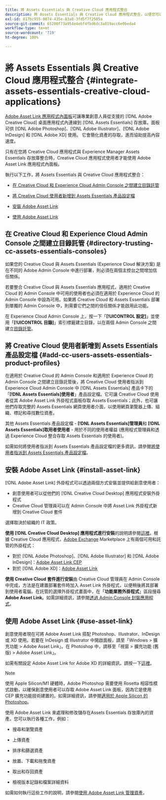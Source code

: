```yaml
---
title: 將 Assets Essentials 與 Creative Cloud 應用程式整合
description: 將 Assets Essentials 與 Creative Cloud 應用程式整合，以便您可以使用 Adobe Asset Link 應用程式內面板，從受支援的  [!DNL Adobe Creative Cloud]  桌面應用程式中連接到  [!DNL Assets Essentials]  存放庫。
exl-id: 817bc955-0074-435e-83a8-3fd5f7f2505a
source-git-commit: 65200f73a954e4ebf4fbd6dc3a819acc6e0beda4
workflow-type: tm+mt
source-wordcount: '719'
ht-degree: 100%

---
```


# 將 Assets Essentials 與 Creative Cloud 應用程式整合 {#integrate-assets-essentials-creative-cloud-applications}

[Adobe Asset Link 應用程式內面板](https://www.adobe.com/tw/creativecloud/business/enterprise/adobe-asset-link.html)可讓專業創意人員從支援的 [!DNL Adobe Creative Cloud] 桌面應用程式內連線到 [!DNL Assets Essentials] 存放庫。面板可供 [!DNL Adobe Photoshop]、[!DNL Adobe Illustrator]、[!DNL Adobe InDesign] 和 [!DNL Adobe XD] 使用。 它會簡化資產的存取，進而協助提高內容速度。

只有在您將 Creative Cloud 應用程式與 Experience Manager Assets Essentials 存放庫整合時，Creative Cloud 應用程式使用者才能使用 Adobe Asset Link 應用程式內面板。

執行以下工作，將 Assets Essentials 與 Creative Cloud 應用程式整合：

* [在 Creative Cloud 和 Experience Cloud Admin Console 之間建立目錄託管](#directory-trusting-cc-assets-essentials-consoles)

* [將 Creative Cloud 使用者新增到 Assets Essentials 產品設定檔](#add-cc-users-assets-essentials-product-profiles)

* [安裝 Adobe Asset Link](#install-asset-link)

* [使用 Adobe Asset Link](#use-asset-link)

## 在 Creative Cloud 和 Experience Cloud Admin Console 之間建立目錄託管 {#directory-trusting-cc-assets-essentials-consoles}

如果您的 Creative Cloud 與 Assets Essentials (Experience Cloud 解決方案) 是在不同的 Adobe Admin Console 中進行部署，則必須在兩個主控台之間增加信任關係。

若要整合 Creative Cloud 與 Assets Essentials 應用程式，適用於 Creative Cloud 的 Admin Console 中可用的使用者也必須在適用於 Experience Cloud 的 Admin Console 中設為可用。如果將 Creative Cloud 和 Assets Essentials 部署到單獨的 Admin Console 中，則需要它們之間的信任關係才能啟用此功能。

在 Experience Cloud Admin Console 上，按一下「**[!UICONTROL 設定]**」並使用「**[!UICONTROL 目錄]**」索引標籤建立目錄，以在兩個 Admin Console 之間建立[目錄託管](https://helpx.adobe.com/tw/enterprise/using/set-up-identity.html#directory-trusting)。

## 將 Creative Cloud 使用者新增到 Assets Essentials 產品設定檔 {#add-cc-users-assets-essentials-product-profiles}

在適用於 Creative Cloud 的 Admin Console 和適用於 Experience Cloud 的 Admin Console 之間建立目錄託管後，將 Creative Cloud 使用者指派到 Experience Cloud Admin Console 中 [!DNL Assets Essentials] 產品卡下的「**[!DNL Assets Essentials]使用者**」產品設定檔。它可讓 Creative Cloud 使用者從其 Adobe Asset Link 外掛程式面板存取 Assets Essentials；此外，也可讓他們存取完整的 Assets Essentials 網頁使用者介面，以使用網頁瀏覽器上傳、組織、標記和尋找數位資產。

其他 Assets Essentials 產品設定檔 - **[!DNL Assets Essentials]管理員**&#x200B;和 **[!DNL Assets Essentials]取用者使用者** - 用於不同的使用者權益 (應用程式管理員和透過 Experience Cloud 整合存取 Assets Essentials 的使用者)。

如需如何將使用者指派到 Assets Essentials 產品設定檔的更多資訊，請參閱[將使用者指派到 Assets Essentials 產品設定檔](deploy-administer.md#add-users-to-product-profiles)。

## 安裝 Adobe Asset Link {#install-asset-link}

[!DNL Adobe Asset Link] 外掛程式可以透過兩個方式安裝並提供給創意使用者：

* 創意使用者可以從他們的 [!DNL Creative Cloud Desktop] 應用程式安裝外掛程式
* Creative Cloud 管理員可以在 Admin Console 中將 Asset Link 外掛程式新增到 Creative Cloud 套件

選擇取決於組織的 IT 政策。

**使用 [!DNL Creative Cloud Desktop] 應用程式進行安裝**&#x200B;的說明請參閱[這裡](https://helpx.adobe.com/tw/creative-cloud/kb/installingextensionsandaddons.html)。根據 Creative Cloud 應用程式，[Adobe Exchange](https://exchange.adobe.com/) Marketplace 上有兩個可用和託管的外掛程式：

* 對於 [!DNL Adobe Photoshop]、[!DNL Adobe Illustrator] 和 [!DNL Adobe InDesign]：[Adobe Asset Link CEP](https://exchange.adobe.com/creativecloud.details.106875.adobe-asset-link-cep.html)
* 對於 [!DNL Adobe XD]：[Adobe Asset Link](https://exchange.adobe.com/creativecloud/plugindetails.html/app/cc/61d229b9)

**使用 Creative Cloud 套件進行安裝**&#x200B;由 Creative Cloud 管理員在 Admin Console 中完成，方法是在建置部署套件時加入 Asset Link 外掛程式，以便稍後將其部署到使用者電腦。在託管的選擇外掛程式畫面中，在「**功能業務外掛程式**」區段搜尋 **Adobe Asset Link**。如需詳細資訊，請參閱[透過 Admin Console 封裝應用程式](https://helpx.adobe.com/tw/enterprise/using/package-apps-admin-console.html)。

## 使用 Adobe Asset Link {#use-asset-link}

創意使用者現在可將 Adobe Asset Link 搭配 Photoshop、Illustrator、InDesign 或 XD 使用。若要在 InDesign 或 Illustrator 中開啟面板，請至「Windows > 擴充功能 > Adobe Asset Link」。在 Photoshop 中，請移至「視窗 > 擴充功能 (舊版) > Adobe Asset Link」。

如需有關設定 Adobe Asset Link for Adobe XD 的詳細資訊，請按一下[這裡](https://helpx.adobe.com/tw/enterprise/using/adobe-asset-link-for-xd.html)。

>[!NOTE]
>
>使用 Apple Silicon/M1 硬體時，Adobe Photoshop 需要使用 Rosetta 相容性模式啟動，以確保創意使用者可以存取 Adobe Asset Link 面板，因為它是使用 CEP 擴充功能技術建置的。如需詳細資訊，請參閱[適用於 Apple Silicon 的 Photoshop](https://helpx.adobe.com/tw/photoshop/kb/photoshop-for-apple-silicon.html)。


使用 Adobe Asset Link 來處理和修改儲存在Assets Essentials 存放庫內的資產。您可以執行各種工作，例如：

* 搜尋和瀏覽資產

* 上傳資產

* 排序和篩選資產

* 放置、下載和拖曳資產

* 取出和存回資產

* 檢視版本記錄和檔案詳細資料

如需如何執行這些工作的說明，請參閱[使用 Adobe Asset Link 管理資產](https://helpx.adobe.com/in/enterprise/using/manage-assets-using-adobe-asset-link.html)。
